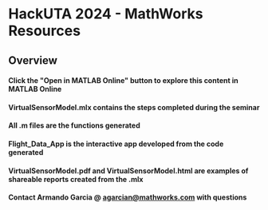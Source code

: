 # HackUTA 2024 - MathWorks Resources 

## Overview
#### Click the "Open in MATLAB Online" button to explore this content in MATLAB Online
#### VirtualSensorModel.mlx contains the steps completed during the seminar
#### All .m files are the functions generated
#### Flight_Data_App is the interactive app developed from the code generated
#### VirtualSensorModel.pdf and VirtualSensorModel.html are examples of shareable reports created from the .mlx

#### Contact Armando Garcia @ agarcian@mathworks.com with questions
